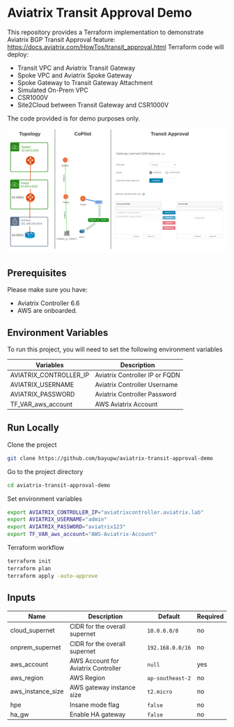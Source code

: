 # Aviatrix Transit Approval Demo

This repository provides a Terraform implementation to demonstrate Aviatrix BGP Transit Approval feature: https://docs.aviatrix.com/HowTos/transit_approval.html
Terraform code will deploy:
- Transit VPC and Aviatrix Transit Gateway
- Spoke VPC and Aviatrix Spoke Gateway
- Spoke Gateway to Transit Gateway Attachment
- Simulated On-Prem VPC
- CSR1000V
- Site2Cloud between Transit Gateway and CSR1000V

The code provided is for demo purposes only.

![Aviatrix Transit Approval Demo Topology](images/aviatrix-transit-approval-demo-diagram.png "Aviatrix Transit Approval Demo Topology")

## Prerequisites

Please make sure you have:
- Aviatrix Controller 6.6
- AWS are onboarded. 

## Environment Variables

To run this project, you will need to set the following environment variables

Variables | Description
--- | ---
AVIATRIX_CONTROLLER_IP | Aviatrix Controller IP or FQDN 
AVIATRIX_USERNAME | Aviatrix Controller Username
AVIATRIX_PASSWORD | Aviatrix Controller Password
TF_VAR_aws_account | AWS Aviatrix Account 

## Run Locally

Clone the project

```bash
git clone https://github.com/bayupw/aviatrix-transit-approval-demo
```

Go to the project directory

```bash
cd aviatrix-transit-approval-demo
```

Set environment variables

```bash
export AVIATRIX_CONTROLLER_IP="aviatrixcontroller.aviatrix.lab"
export AVIATRIX_USERNAME="admin"
export AVIATRIX_PASSWORD="aviatrix123"
export TF_VAR_aws_account="AWS-Aviatrix-Account"
```

Terraform workflow

```bash
terraform init
terraform plan
terraform apply -auto-approve
```

## Inputs

| Name | Description | Default | Required |
|------|-------------|---------|----------|
| cloud_supernet | CIDR for the overall supernet | `10.0.0.0/8` | no |
| onprem_supernet | CIDR for the overall supernet | `192.168.0.0/16` | no |
| aws_account | AWS Account for Aviatrix Controller | `null` | yes |
| aws_region | AWS Region | `ap-southeast-2` | no |
| aws_instance_size | AWS gateway instance size | `t2.micro` | no |
| hpe | Insane mode flag | `false` | no |
| ha_gw | Enable HA gateway | `false` | no |
